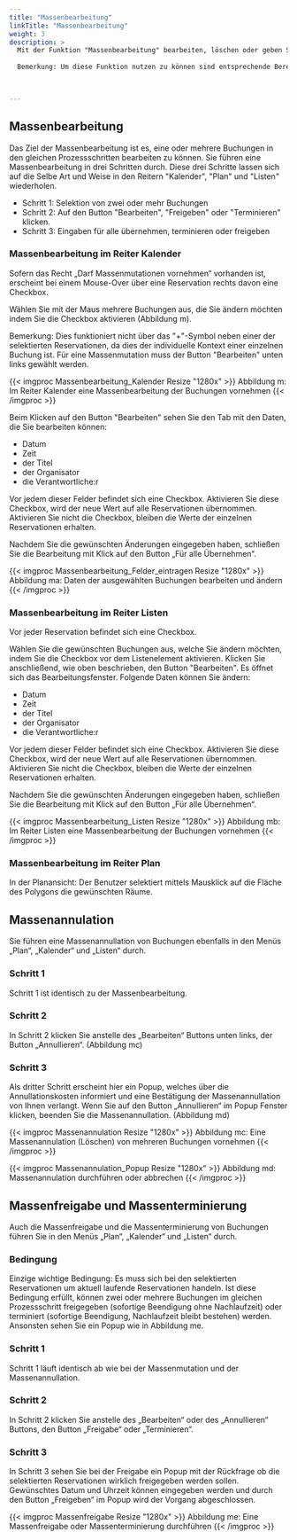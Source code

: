 ```yaml
---
title: "Massenbearbeitung"
linkTitle: "Massenbearbeitung"
weight: 3
description: >
  Mit der Funktion "Massenbearbeitung" bearbeiten, löschen oder geben Sie mehrere bestehende Buchungen frei. In diesem Kapitel werden mit der Massenbearbeitung, der Massenannullation, der Massenfreigabe und der Massenterminierung, verschiedene Arten der Massenbearbeitung erklärt. Alle Funktionen können Sie in den Menüs „[Plan](/buchen/massenbearbeitung/#massenbearbeitung-im-reiter-plan)“, „[Kalender](/buchen/massenbearbeitung/#massenbearbeitung-im-reiter-kalender)“ und „[Listen](/buchen/massenbearbeitung/#massenbearbeitung-im-reiter-listen) “ durchführen.
  
  Bemerkung: Um diese Funktion nutzen zu können sind entsprechende Berechtigungen notwendig. 
 


---
```

## Massenbearbeitung 
Das Ziel der Massenbearbeitung ist es, eine oder mehrere Buchungen in den gleichen Prozessschritten bearbeiten zu können. Sie führen eine Massenbearbeitung in drei Schritten durch. Diese drei Schritte lassen sich auf die Selbe Art und Weise in den Reitern "Kalender", "Plan" und "Listen" wiederholen.  


* Schritt 1: Selektion von zwei oder mehr Buchungen
* Schritt 2: Auf den Button "Bearbeiten", "Freigeben" oder "Terminieren" klicken. 
* Schritt 3: Eingaben für alle übernehmen, terminieren oder freigeben


 
### Massenbearbeitung im Reiter Kalender
Sofern das Recht „Darf Massenmutationen vornehmen“ vorhanden ist, erscheint bei einem Mouse-Over über eine Reservation rechts davon eine Checkbox. 

Wählen Sie mit der Maus mehrere Buchungen aus, die Sie ändern möchten indem Sie die Checkbox aktivieren (Abbildung m).

Bemerkung:
Dies funktioniert nicht über das "+"-Symbol neben einer der selektierten Reservationen, da dies der individuelle Kontext einer einzelnen Buchung ist. Für eine Massenmutation muss der Button "Bearbeiten" unten links gewählt werden.
 
{{< imgproc Massenbearbeitung_Kalender Resize "1280x" >}}
Abbildung m: Im Reiter Kalender eine Massenbearbeitung der Buchungen vornehmen
{{< /imgproc >}}

Beim Klicken auf den Button "Bearbeiten" sehen Sie den Tab mit den Daten, die Sie bearbeiten können: 
* Datum 
* Zeit 
* der Titel 
* der Organisator 
* die Verantwortliche:r 

Vor jedem dieser Felder befindet sich eine Checkbox. Aktivieren Sie diese Checkbox, wird der neue Wert auf alle Reservationen übernommen. Aktivieren Sie nicht die Checkbox, bleiben die Werte der einzelnen Reservationen erhalten. 

Nachdem Sie die gewünschten Änderungen eingegeben haben, schließen Sie die Bearbeitung mit Klick auf den Button „Für alle Übernehmen“.

{{< imgproc Massenbearbeitung_Felder_eintragen Resize "1280x" >}}
Abbildung ma: Daten der ausgewählten Buchungen bearbeiten und ändern 
{{< /imgproc >}}

### Massenbearbeitung im Reiter Listen
Vor jeder Reservation befindet sich eine Checkbox. 

Wählen Sie die gewünschten Buchungen aus, welche Sie ändern möchten, indem Sie die Checkbox vor dem Listenelement aktivieren. 
Klicken Sie anschließend, wie oben beschrieben, den Button "Bearbeiten". Es öffnet sich das Bearbeitungsfenster. Folgende Daten können Sie ändern:
* Datum 
* Zeit 
* der Titel 
* der Organisator 
* die Verantwortliche:r 

Vor jedem dieser Felder befindet sich eine Checkbox. Aktivieren Sie diese Checkbox, wird der neue Wert auf alle Reservationen übernommen. Aktivieren Sie nicht die Checkbox, bleiben die Werte der einzelnen Reservationen erhalten. 

Nachdem Sie die gewünschten Änderungen eingegeben haben, schließen Sie die Bearbeitung mit Klick auf den Button „Für alle Übernehmen“.

{{< imgproc Massenbearbeitung_Listen Resize "1280x" >}}
Abbildung mb: Im Reiter Listen eine Massenbearbeitung der Buchungen vornehmen
{{< /imgproc >}}

### Massenbearbeitung im Reiter Plan
In der Planansicht: Der Benutzer selektiert mittels Mausklick auf die Fläche des Polygons die gewünschten Räume. 

## Massenannulation 
Sie führen eine Massenannullation von Buchungen ebenfalls in den Menüs „Plan“, „Kalender“ und „Listen“ durch. 

### Schritt 1
Schritt 1 ist identisch zu der Massenbearbeitung. 

### Schritt 2
In Schritt 2 klicken Sie anstelle des „Bearbeiten“ Buttons unten links, der Button „Annullieren“. (Abbildung mc)

### Schritt 3
Als dritter Schritt erscheint hier ein Popup, welches über die Annullationskosten informiert und eine Bestätigung der Massenannullation von Ihnen verlangt. Wenn Sie auf den Button „Annullieren“ im Popup Fenster klicken, beenden Sie die Massenannullation. (Abbildung md)

{{< imgproc Massenannulation Resize "1280x" >}}
Abbildung mc: Eine Massenannulation (Löschen) von mehreren Buchungen vornehmen
{{< /imgproc >}}

{{< imgproc Massenannulation_Popup Resize "1280x" >}}
Abbildung md: Massenannulation durchführen oder abbrechen
{{< /imgproc >}}

## Massenfreigabe und Massenterminierung
Auch die Massenfreigabe und die Massenterminierung von Buchungen führen Sie in den Menüs „Plan“, „Kalender“ und „Listen“ durch. 
### Bedingung 
Einzige wichtige Bedingung: Es muss sich bei den selektierten Reservationen um aktuell laufende Reservationen handeln. Ist diese Bedingung erfüllt, können zwei oder mehrere Buchungen im gleichen Prozessschritt freigegeben (sofortige Beendigung ohne Nachlaufzeit) oder terminiert (sofortige Beendigung, Nachlaufzeit bleibt bestehen) werden. Ansonsten sehen Sie ein Popup wie in Abbildung me.

### Schritt 1
Schritt 1 läuft identisch ab wie bei der Massenmutation und der Massenannullation. 

### Schritt 2
In Schritt 2 klicken Sie anstelle des „Bearbeiten“ oder des „Annullieren“ Buttons, den Button „Freigabe“ oder „Terminieren“. 

### Schritt 3
In Schritt 3 sehen Sie bei der Freigabe ein Popup mit der Rückfrage ob die selektierten Reservationen wirklich freigegeben werden sollen. Gewünschtes Datum und Uhrzeit können eingegeben werden und durch den Button „Freigeben“ im Popup wird der Vorgang abgeschlossen.

{{< imgproc Massenfreigabe Resize "1280x" >}}
Abbildung me: Eine Massenfreigabe oder Massenterminierung durchführen
{{< /imgproc >}}